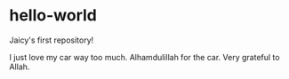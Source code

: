 # hello-world
Jaicy's first repository!

I just love my car way too much. Alhamdulillah for the car. Very grateful to Allah.
